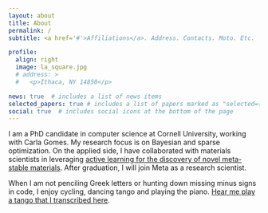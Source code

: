 ```yaml
---
layout: about
title: About
permalink: /
subtitle: <a href='#'>Affiliations</a>. Address. Contacts. Moto. Etc.

profile:
  align: right
  image: la_square.jpg
  # address: >
  #   <p>Ithaca, NY 14850</p>

news: true  # includes a list of news items
selected_papers: true # includes a list of papers marked as "selected={true}"
social: true  # includes social icons at the bottom of the page
---
```


I am a PhD candidate in computer science at Cornell University, working with Carla Gomes.
My research focus is on Bayesian and sparse optimization.
On the applied side, I have collaborated with materials scientists in leveraging
[active learning for the discovery of novel meta-stable materials](https://www.youtube.com/watch?v=FAWud0uVxUQ).
After graduation, I will join Meta as a research scientist.

When I am not penciling Greek letters or
hunting down missing minus signs in code,
I enjoy cycling, dancing tango and playing the piano.
[Hear me play a tango that I transcribed here](https://www.youtube.com/watch?v=87j4FRmfjyQ).

<!-- Write your biography here. Tell the world about yourself. Link to your favorite [subreddit](http://reddit.com). You can put a picture in, too. The code is already in, just name your picture `prof_pic.jpg` and put it in the `img/` folder.

Put your address / P.O. box / other info right below your picture. You can also disable any these elements by editing `profile` property of the YAML header of your `_pages/about.md`. Edit `_bibliography/papers.bib` and Jekyll will render your [publications page](/al-folio/publications/) automatically.

Link to your social media connections, too. This theme is set up to use [Font Awesome icons](http://fortawesome.github.io/Font-Awesome/) and [Academicons](https://jpswalsh.github.io/academicons/), like the ones below. Add your Facebook, Twitter, LinkedIn, Google Scholar, or just disable all of them. -->
